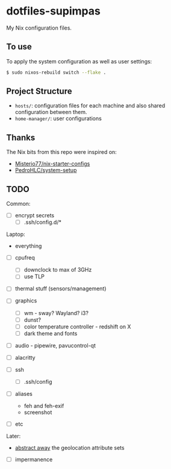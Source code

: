 # dotfiles-supimpas

My Nix configuration files.

## To use

To apply the system configuration as well as user settings:

```bash
$ sudo nixos-rebuild switch --flake .
```

## Project Structure

- `hosts/`: configuration files for each machine and also shared configuration
  between them.
- `home-manager/`: user configurations

## Thanks

The Nix bits from this repo were inspired on:
- [Misterio77/nix-starter-configs](https://github.com/Misterio77/nix-starter-configs/)
- [PedroHLC/system-setup](https://github.com/PedroHLC/system-setup/)

## TODO

Common:
- [ ] encrypt secrets
	- [ ] .ssh/config.d/*

Laptop:
- everything
- [ ] cpufreq
    - [ ] downclock to max of 3GHz
    - [ ] use TLP
- [ ] thermal stuff (sensors/management)
- [ ] graphics
	- [ ] wm - sway? Wayland? i3?
	- [ ] dunst?
	- [ ] color temperature controller - redshift on X
	- [ ] dark theme and fonts
- [ ] audio - pipewire, pavucontrol-qt
- [ ] alacritty
- [ ] ssh
	- [ ] .ssh/config
- [ ] aliases
	- feh and feh-exif
	- screenshot
- [ ] etc


Later:
- [abstract away](https://nixos.org/manual/nixos/stable/index.html#sec-module-abstractions)
  the geolocation attribute sets
- [ ] impermanence
